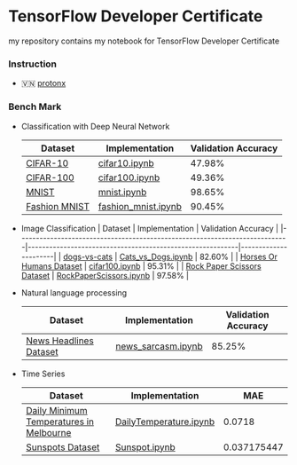 # TensorFlow Developer Certificate

my repository  contains my notebook for TensorFlow Developer Certificate


### Instruction

- 🇻🇳 [protonx](docs/instruction_vn.md)

### Bench Mark

- Classification with Deep Neural Network

  | Dataset                                                                    | Implementation                                            | Validation Accuracy  |
  |----------------------------------------------------------------------------|-----------------------------------------------------------|----------------------|
  | [CIFAR-10](https://www.tensorflow.org/datasets/catalog/cifar10)            | [cifar10.ipynb](notebook/neuralNetwork/cifar10.ipynb)     | 47.98%               |
  | [CIFAR-100](https://www.tensorflow.org/datasets/catalog/cifar100)          | [cifar100.ipynb](notebook/neuralNetwork/cifar100.ipynb)   | 49.36%               |
  | [MNIST](https://www.tensorflow.org/datasets/catalog/mnist)                 | [mnist.ipynb](notebook/neuralNetwork/mnist.ipynb)                | 98.65%               |
  | [Fashion MNIST](https://www.tensorflow.org/datasets/catalog/fashion_mnist) | [fashion_mnist.ipynb](URL_to_FashionMNIST_Notebook.ipynb) | 90.45%               |

- Image Classification
  | Dataset                                                                    | Implementation                                            | Validation Accuracy  |
  |----------------------------------------------------------------------------|-----------------------------------------------------------|----------------------|
  | [dogs-vs-cats](https://www.kaggle.com/c/dogs-vs-cats/data)            | [Cats_vs_Dogs.ipynb](notebook/ImageClassification/Cats_vs_Dogs.ipynb)     | 82.60%               |
  | [Horses Or Humans Dataset](https://www.kaggle.com/datasets/sanikamal/horses-or-humans-dataset)          | [cifar100.ipynb](notebook/ImageClassification/Horse-or-Human.ipynb)   | 95.31%               |
  | [Rock Paper Scissors Dataset](https://www.kaggle.com/datasets/sanikamal/rock-paper-scissors-dataset)                 | [RockPaperScissors.ipynb](notebook/ImageClassification//RockPaperScissors.ipynb)                | 97.58%               |

- Natural language processing

    | Dataset                                                                    | Implementation                                            | Validation Accuracy  |
    |----------------------------------------------------------------------------|-----------------------------------------------------------|----------------------|
    | [News Headlines Dataset](https://www.kaggle.com/datasets/rmisra/news-headlines-dataset-for-sarcasm-detection)            | [news_sarcasm.ipynb](notebook/nlp/news_sarcasm.ipynb)     | 85.25%               |
- Time Series

    | Dataset                                                                                                                       | Implementation | MAE |
    |-------------------------------------------------------------------------------------------------------------------------------|-----------------|---------------|
    | [Daily Minimum Temperatures in Melbourne](https://www.kaggle.com/datasets/paulbrabban/daily-minimum-temperatures-in-melbourne)| [DailyTemperature.ipynb](notebook/timeSeries/DailyTemperature.ipynb) | 0.0718 |
    | [Sunspots Dataset](https://www.kaggle.com/datasets/robervalt/sunspots)                                                        | [Sunspot.ipynb](notebook/timeSeries/Sunspot.ipynb) | 0.037175447 |
